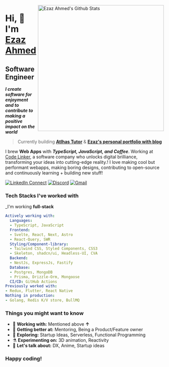 
[<img align="right" width="400" src="https://github-readme-stats.vercel.app/api?username=ezaz-ahmed&&show_icons=true&theme=tokyonight&count_private=true" alt="Ezaz Ahmed's Github Stats"/>](https://github.com/ezaz-ahmed)

# Hi, 👋 I'm [**Ezaz Ahmed**](https://ezaz.dev)

## Software Engineer 

_**I create software for enjoyment and to contribute to making a positive impact on the world**_

> Currently building [**Atlhas Tutor**](https://tutor.atlhas.com) & [**Ezaz's personal portfolio with blog**](https://ezaz.dev)

I brew **Web Apps** with **_TypeScript, JavaScript, and Coffee_**. Working at [Code Linker](https://codelinker.com), a software company who unlocks digital brilliance, transforming your ideas into cutting-edge reality.! 
I love making cool but performant webapps, making boring designs, contributing to open-source and continuously learning + building new stuff!

[![LinkedIn Connect](https://img.shields.io/badge/%20-Connect-black?color=222244&labelColor=000000&logo=linkedin&logoColor=f5f7fe)](https://www.linkedin.com/in/ezaz-ahmed-abdullah/)
[![Discord](https://img.shields.io/badge/%20-Connect-black?color=222244&labelColor=000000&logo=discord&logoColor=f5f7fe)](https://discord.com/users/gambit9980)
[![Gmail](https://img.shields.io/badge/%20-Send%20Mail-black?color=222244&labelColor=000000&logo=gmail&logoColor=f5f7fe)](mailto:ezaznahmed@gmail.com?subject=From%20GitHub&&body=Hi,%20there.%20Found%20you%20on%20GitHub!%20Let's%20talk%20about...)

### Tech Stacks I've worked with

_I'm working **full-stack**

```yaml
Actively working with:
  Languages:
  - TypeScript, JavaScript
  Frontend:
  - Svelte, React, Next, Astro
  - React-Query, SWR
  Styling/Component-library:
  - Tailwind CSS, Styled Components, CSS3
  - Skeleton, shadcn/ui, Headless-UI, CVA
  Backend:
  - NestJs, ExpressJs, Fastify
  Database:
  - Postgres, MongoDB
  - Prisma, Drizzle-Orm, Mongoose
  CI/CD: GitHub Actions
Previously worked with:
- Redux, Flutter, React Native
Nothing in production:
- Golang, Redis K/V store, BullMQ
```

### Things you might want to know

- 🔭 <b>Working with:</b> Mentioned above **↑**
- 🌱 <b>Getting better at:</b> Mentoring, Being a Product/Feature owner
- 🤔 <b>Exploring:</b> Startup Ideas, Serverless, Functional Programming
- ⚗️ <b>Experimenting on:</b> 3D animation, Reactivity
- 💬 <b>Let's talk about:</b> DX, Anime, Startup ideas


### Happy coding!
